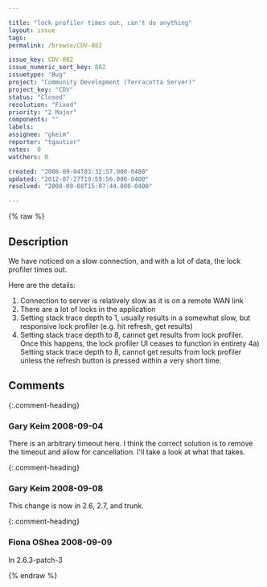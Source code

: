 ```yaml
---

title: "lock profiler times out, can't do anything"
layout: issue
tags: 
permalink: /browse/CDV-882

issue_key: CDV-882
issue_numeric_sort_key: 882
issuetype: "Bug"
project: "Community Development (Terracotta Server)"
project_key: "CDV"
status: "Closed"
resolution: "Fixed"
priority: "2 Major"
components: ""
labels: 
assignee: "gkeim"
reporter: "tgautier"
votes:  0
watchers: 0

created: "2008-09-04T03:32:57.000-0400"
updated: "2012-07-27T19:59:56.000-0400"
resolved: "2008-09-08T15:07:44.000-0400"

---
```




{% raw %}



## Description

<div markdown="1" class="description">

We have noticed on a slow connection, and with a lot of data, the lock profiler times out.

Here are the details:

1) Connection to server is relatively slow as it is on a remote WAN link
2) There are a lot of locks in the application
3) Setting stack trace depth to 1, usually results in a somewhat slow, but responsive lock profiler (e.g. hit refresh, get results)
4) Setting stack trace depth to 8, cannot get results from lock profiler.  Once this happens, the lock profiler UI ceases to function in entirety
4a) Setting stack trace depth to 8, cannot get results from lock profiler unless the refresh button is pressed within a very short time.


</div>

## Comments


{:.comment-heading}
### **Gary Keim** <span class="date">2008-09-04</span>

<div markdown="1" class="comment">

There is an arbitrary timeout here.  I think the correct solution is to remove the timeout and allow for cancellation.  I'll take a look at what that takes.


</div>


{:.comment-heading}
### **Gary Keim** <span class="date">2008-09-08</span>

<div markdown="1" class="comment">

This change is now in 2.6, 2.7, and trunk.

</div>


{:.comment-heading}
### **Fiona OShea** <span class="date">2008-09-09</span>

<div markdown="1" class="comment">

In 2.6.3-patch-3

</div>



{% endraw %}
